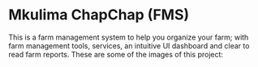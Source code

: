 # Mkulima ChapChap (FMS)

This is a farm management system to help you organize your farm; with farm management tools, services, an intuitive UI dashboard and clear to read farm reports.
These are some of the images of this project:
